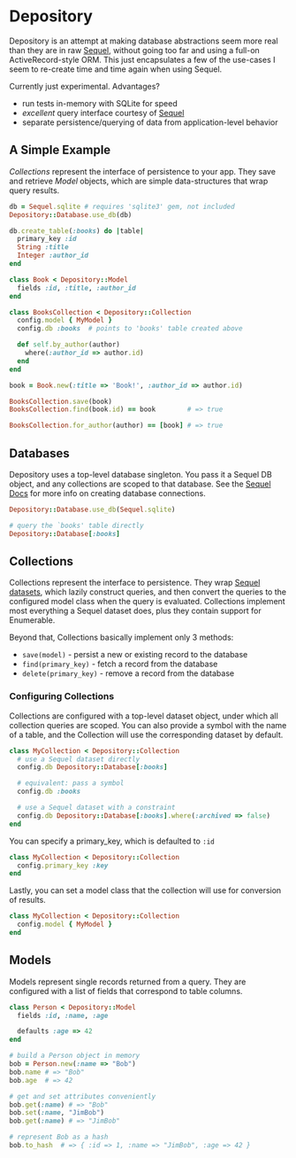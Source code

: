 # Depository

Depository is an attempt at making database
abstractions seem more real than they are in raw
[Sequel](http://sequel.jeremyevans.net),
without going too far and using a full-on ActiveRecord-style
ORM. This just encapsulates a few of the use-cases I seem
to re-create time and time again when using Sequel.

Currently just experimental. Advantages?
* run tests in-memory with SQLite for speed
* *excellent* query interface courtesy of [Sequel](http://sequel.jeremyevans.net)
* separate persistence/querying of data from application-level behavior

## A Simple Example
*Collections* represent the interface of persistence to your app.
They save and retrieve *Model* objects, which are simple
data-structures that wrap query results.

```ruby
db = Sequel.sqlite # requires 'sqlite3' gem, not included
Depository::Database.use_db(db)

db.create_table(:books) do |table|
  primary_key :id
  String :title
  Integer :author_id
end

class Book < Depository::Model
  fields :id, :title, :author_id
end

class BooksCollection < Depository::Collection
  config.model { MyModel }
  config.db :books  # points to 'books' table created above

  def self.by_author(author)
    where(:author_id => author.id)
  end
end

book = Book.new(:title => 'Book!', :author_id => author.id)

BooksCollection.save(book)
BooksCollection.find(book.id) == book        # => true

BooksCollection.for_author(author) == [book] # => true
```

## Databases
Depository uses a top-level database singleton. You pass it a Sequel DB object,
and any collections are scoped to that database. See the
[Sequel Docs](http://sequel.jeremyevans.net/rdoc/files/doc/opening_databases_rdoc.html)
for more info on creating database connections.

```ruby
Depository::Database.use_db(Sequel.sqlite)

# query the `books' table directly
Depository::Database[:books]
```

## Collections
Collections represent the interface to persistence. They wrap
[Sequel datasets](http://sequel.jeremyevans.net/rdoc/files/doc/dataset_basics_rdoc.html),
which lazily construct queries, and then convert the queries to the configured
model class when the query is evaluated. Collections implement most everything a
Sequel dataset does, plus they contain support for Enumerable.

Beyond that, Collections basically implement only 3 methods:
* `save(model)` - persist a new or existing record to the database
* `find(primary_key)` - fetch a record from the database
* `delete(primary_key)` -  remove a record from the database

### Configuring Collections
Collections are configured with a top-level dataset object, under which all
collection queries are scoped. You can also provide a symbol with the
name of a table, and the Collection will use the corresponding dataset by default.

```ruby
class MyCollection < Depository::Collection
  # use a Sequel dataset directly
  config.db Depository::Database[:books]

  # equivalent: pass a symbol
  config.db :books

  # use a Sequel dataset with a constraint
  config.db Depository::Database[:books].where(:archived => false)
end
```

You can specify a primary_key, which is defaulted to `:id`
```ruby
class MyCollection < Depository::Collection
  config.primary_key :key
end
```

Lastly, you can set a model class that the collection will use
for conversion of results.

```ruby
class MyCollection < Depository::Collection
  config.model { MyModel }
end
```

## Models
Models represent single records returned from a query. They are configured
with a list of fields that correspond to table columns.

```ruby
class Person < Depository::Model
  fields :id, :name, :age

  defaults :age => 42
end

# build a Person object in memory
bob = Person.new(:name => "Bob")
bob.name # => "Bob"
bob.age  # => 42

# get and set attributes conveniently
bob.get(:name) # => "Bob"
bob.set(:name, "JimBob")
bob.get(:name) # => "JimBob"

# represent Bob as a hash
bob.to_hash  # => { :id => 1, :name => "JimBob", :age => 42 }
```
